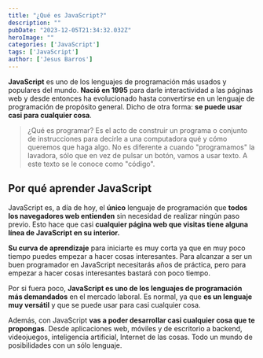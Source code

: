 ```yaml
---
title: "¿Qué es JavaScript?"
description: ""
pubDate: "2023-12-05T21:34:32.032Z"
heroImage: ""
categories: ['JavaScript']
tags: ['JavaScript']
author: ['Jesus Barros']
---
```

**JavaScript** es uno de los lenguajes de programación más usados y populares del mundo. **Nació en 1995** para darle interactividad a las páginas web y desde entonces ha evolucionado hasta convertirse en un lenguaje de programación de propósito general. Dicho de otra forma: **se puede usar casi para cualquier cosa**.

> ¿Qué es programar? Es el acto de construir un programa o conjunto de instrucciones para decirle a una computadora qué y cómo queremos que haga algo. No es diferente a cuando "programamos" la lavadora, sólo que en vez de pulsar un botón, vamos a usar texto. A este texto se le conoce como "código".

## Por qué aprender JavaScript

JavaScript es, a día de hoy, el **único** lenguaje de programación que **todos los navegadores web entienden** sin necesidad de realizar ningún paso previo. Esto hace que casi **cualquier página web que visitas tiene alguna línea de JavaScript en su interior.**

**Su curva de aprendizaje** para iniciarte es muy corta ya que en muy poco tiempo puedes empezar a hacer cosas interesantes. Para alcanzar a ser un buen programador en JavaScript necesitarás años de práctica, pero para empezar a hacer cosas interesantes bastará con poco tiempo.

Por si fuera poco, **JavaScript es uno de los lenguajes de programación más demandados** en el mercado laboral. Es normal, ya que **es un lenguaje muy versátil** y que se puede usar para casi cualquier cosa.

Además, con JavaScript **vas a poder desarrollar casi cualquier cosa que te propongas**. Desde aplicaciones web, móviles y de escritorio a backend, videojuegos, inteligencia artificial, Internet de las cosas. Todo un mundo de posibilidades con un sólo lenguaje.
